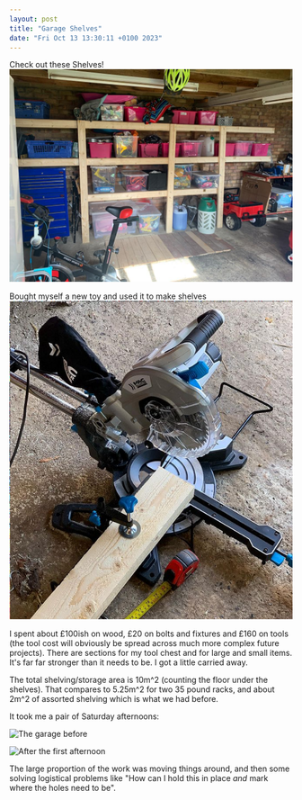 ```yaml
---
layout: post
title: "Garage Shelves"
date: "Fri Oct 13 13:30:11 +0100 2023"
---
```




Check out these Shelves! 
![A garage with wooden shelves in it](/assets/images/shelvesafter.png)

Bought myself a new toy and used it to make shelves 
![A circular saw on a stand](/assets/images/circularsaw.png) 

I spent about £100ish on wood, £20 on bolts and fixtures and £160 on tools (the tool cost will obviously be spread across much more complex future projects).  There are sections for my tool chest and for large and small items.  It's far far stronger than it needs to be. I got a little carried away. 

The total shelving/storage area is 10m^2 (counting the floor under the shelves). That compares to 5.25m^2 for two 35 pound racks, and about 2m^2 of assorted shelving  which is what we had before. 

It took me a pair of Saturday afternoons: 

![The garage before](/assets/images/beforeshelves.png)

![After the first afternoon](/assets/images/shelvesduring.png)
 
The large proportion of the work was moving things around, and then some solving logistical problems like "How can I hold this in place _and_ mark where the holes need to be". 


